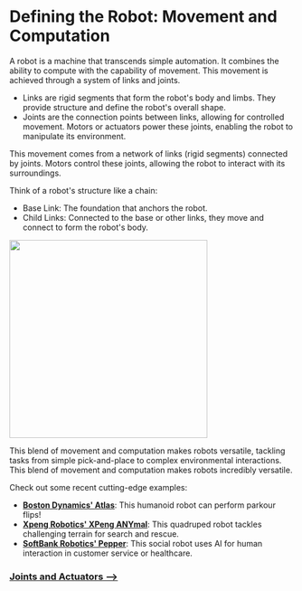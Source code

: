 # Defining the Robot: Movement and Computation
A robot is a machine that transcends simple automation. It combines the ability to compute with the capability of movement. This movement is achieved through a system of links and joints.

* Links are rigid segments that form the robot's body and limbs. They provide structure and define the robot's overall shape.
* Joints are the connection points between links, allowing for controlled movement. Motors or actuators power these joints, enabling the robot to manipulate its environment.

This movement comes from a network of links (rigid segments) connected by joints. Motors control these joints, allowing the robot to interact with its surroundings.

Think of a robot's structure like a chain:

* Base Link: The foundation that anchors the robot.
* Child Links: Connected to the base or other links, they move and connect to form the robot's body.

<img width ="350" height="350" src="">

This blend of movement and computation makes robots versatile, tackling tasks from simple pick-and-place to complex environmental interactions.
This blend of movement and computation makes robots incredibly versatile.

Check out some recent cutting-edge examples:
* [**Boston Dynamics' Atlas**](https://www.youtube.com/watch?v=29ECwExc-_M): This humanoid robot can perform parkour flips! 
* [**Xpeng Robotics' XPeng ANYmal**](https://www.youtube.com/@XPENGMotorsGlobal): This quadruped robot tackles challenging terrain for search and rescue. 
* [**SoftBank Robotics' Pepper**](https://www.youtube.com/watch?v=kr05reBxVRs): This social robot uses AI for human interaction in customer service or healthcare.

### [Joints and Actuators -->]()